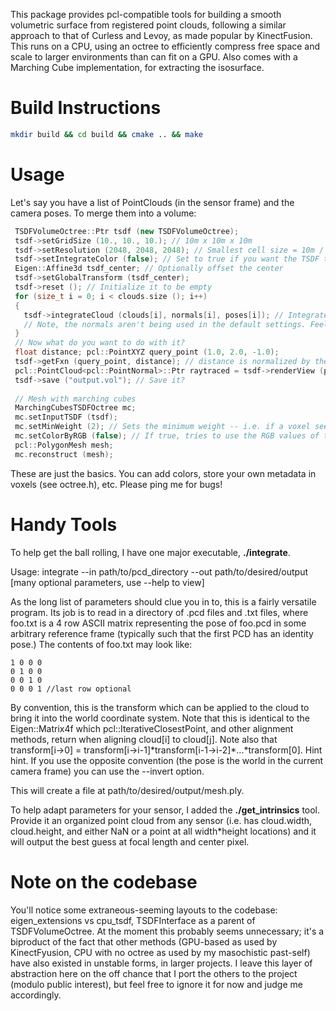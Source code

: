 This package provides pcl-compatible tools for building a smooth volumetric surface from registered point clouds, following a similar 
approach to that of Curless and Levoy, as made popular by KinectFusion. This runs on a CPU, using an octree to 
efficiently compress free space and scale to larger environments than can fit on a GPU. Also comes with 
a Marching Cube implementation, for extracting the isosurface.

Build Instructions
===================
```bash
mkdir build && cd build && cmake .. && make
```

Usage
=====

Let's say you have a list of PointClouds (in the sensor frame) and the camera poses. To merge them into a volume:

```cpp
 TSDFVolumeOctree::Ptr tsdf (new TSDFVolumeOctree);
 tsdf->setGridSize (10., 10., 10.); // 10m x 10m x 10m
 tsdf->setResolution (2048, 2048, 2048); // Smallest cell size = 10m / 2048 = about half a centimeter
 tsdf->setIntegrateColor (false); // Set to true if you want the TSDF to store color
 Eigen::Affine3d tsdf_center; // Optionally offset the center
 tsdf->setGlobalTransform (tsdf_center);
 tsdf->reset (); // Initialize it to be empty
 for (size_t i = 0; i < clouds.size (); i++)
 {
   tsdf->integrateCloud (clouds[i], normals[i], poses[i]); // Integrate the cloud
   // Note, the normals aren't being used in the default settings. Feel free to pass in an empty cloud
 }
 // Now what do you want to do with it? 
 float distance; pcl::PointXYZ query_point (1.0, 2.0, -1.0);
 tsdf->getFxn (query_point, distance); // distance is normalized by the truncation limit -- goes from -1 to 1
 pcl::PointCloud<pcl::PointNormal>::Ptr raytraced = tsdf->renderView (pose_to_render_from); // Optionally can render it
 tsdf->save ("output.vol"); // Save it?  
 
 // Mesh with marching cubes
 MarchingCubesTSDFOctree mc;
 mc.setInputTSDF (tsdf);
 mc.setMinWeight (2); // Sets the minimum weight -- i.e. if a voxel sees a point less than 2 times, it will not render  a mesh triangle at that location
 mc.setColorByRGB (false); // If true, tries to use the RGB values of the TSDF for meshing -- required if you want a colored mesh
 pcl::PolygonMesh mesh;
 mc.reconstruct (mesh);
```

These are just the basics. You can add colors, store your own metadata in voxels (see octree.h), etc. Please ping me for bugs!

Handy Tools
=====

To help get the ball rolling, I have one major executable, **./integrate**.

Usage: integrate --in path/to/pcd_directory --out path/to/desired/output [many optional parameters, use --help to view]

As the long list of parameters should clue you in to, this is a fairly versatile program. Its job is to read in a directory of .pcd files and .txt files, where foo.txt is a 4 row ASCII matrix representing the pose of foo.pcd in some arbitrary reference frame (typically such that the first PCD has an identity pose.) The contents of foo.txt may look like:

```
1 0 0 0
0 1 0 0
0 0 1 0
0 0 0 1 //last row optional
```

By convention, this is the transform which can be applied to the cloud to bring it into the world coordinate system. Note that this is identical to the Eigen::Matrix4f which pcl::IterativeClosestPoint, and other alignment methods, return when aligning cloud[i] to cloud[j]. Note also that transform[i->0] = transform[i->i-1]\*transform[i-1->i-2]\*...\*transform[0]. Hint hint. If you use the opposite convention (the pose is the world in the current camera frame) you can use the --invert option.

This will create a file at path/to/desired/output/mesh.ply.

To help adapt parameters for your sensor, I added the **./get_intrinsics** tool. Provide it an organized point cloud from any sensor (i.e. has cloud.width, cloud.height, and either NaN or a point at all width*height locations) and it will output the best guess at focal length and center pixel.

Note on the codebase
=====

You'll notice some extraneous-seeming layouts to the codebase: eigen\_extensions vs cpu\_tsdf, TSDFInterface as a parent of TSDFVolumeOctree. At the moment this probably seems unnecessary; it's a biproduct of the fact that other methods (GPU-based as used by KinectFyusion, CPU with no octree as used by my masochistic past-self) have also existed in unstable forms, in larger projects. I leave this layer of 
abstraction here on the off chance that I port the others to the project (modulo public interest), but feel 
free to ignore it for now and judge me accordingly.
